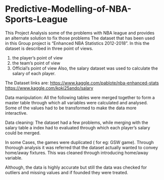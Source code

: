 # Predictive-Modelling-of-NBA-Sports-League
This Project Analysis some of the problems with NBA league and provides an alternate solution to fix those problems
The dataset that has been used in this Group project is “Enhanced NBA Statistics 2012-2018”. In this the
dataset is described in three point of views.
   1) the player’s point of view
   2) the team’s point of view
   3) Official’s point of view
Also, the salary dataset was used to calculate the salary of each player.

The Dataset links are:
https://www.kaggle.com/pablote/nba-enhanced-stats
https://www.kaggle.com/koki25ando/salary

Data manipulation: All the following tables were merged together to form a master table through which
all variables were calculated and analysed. Some of the values had to be transformed to make the data
more interactive.

Data cleaning: The dataset had a few problems, while merging with the salary table a index had to
evaluated through which each player’s salary could be merged.

In some Cases, the games were duplicated ( for eg: GSW game). Through thorough analysis it was referred
that the dataset actually wanted to convey home/away fixtures. This was cleaned through introducing
home/away variable.

Although, the data is highly accurate but still the data was checked for outliers and missing values and if
founded they were treated.
